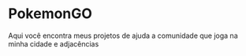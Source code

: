 # PokemonGO

Aqui você encontra meus projetos de ajuda a comunidade que joga na minha cidade e adjacências
